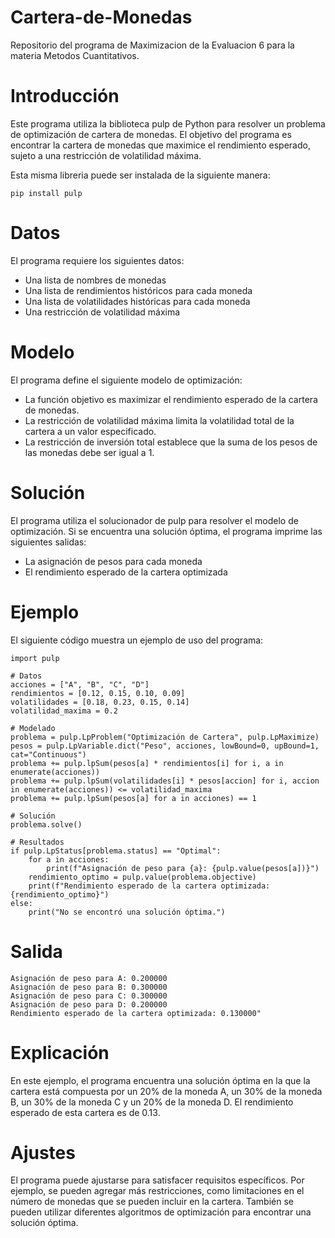 # Cartera-de-Monedas
Repositorio del programa de Maximizacion de la Evaluacion 6 para la materia Metodos Cuantitativos.

# Introducción

Este programa utiliza la biblioteca pulp de Python para resolver un problema de optimización de cartera de monedas. El objetivo del programa es encontrar la cartera de monedas que maximice el rendimiento esperado, sujeto a una restricción de volatilidad máxima.

Esta misma libreria puede ser instalada de la siguiente manera:
```
pip install pulp
```
# Datos

El programa requiere los siguientes datos:

- Una lista de nombres de monedas
- Una lista de rendimientos históricos para cada moneda
- Una lista de volatilidades históricas para cada moneda
- Una restricción de volatilidad máxima

# Modelo

El programa define el siguiente modelo de optimización:

- La función objetivo es maximizar el rendimiento esperado de la cartera de monedas.
- La restricción de volatilidad máxima limita la volatilidad total de la cartera a un valor especificado.
- La restricción de inversión total establece que la suma de los pesos de las monedas debe ser igual a 1.

# Solución

El programa utiliza el solucionador de pulp para resolver el modelo de optimización. Si se encuentra una solución óptima, el programa imprime las siguientes salidas:

- La asignación de pesos para cada moneda
- El rendimiento esperado de la cartera optimizada

# Ejemplo

El siguiente código muestra un ejemplo de uso del programa:
```
import pulp 

# Datos
acciones = ["A", "B", "C", "D"]
rendimientos = [0.12, 0.15, 0.10, 0.09]
volatilidades = [0.18, 0.23, 0.15, 0.14]
volatilidad_maxima = 0.2

# Modelado
problema = pulp.LpProblem("Optimización de Cartera", pulp.LpMaximize)
pesos = pulp.LpVariable.dict("Peso", acciones, lowBound=0, upBound=1, cat="Continuous")
problema += pulp.lpSum(pesos[a] * rendimientos[i] for i, a in enumerate(acciones))
problema += pulp.lpSum(volatilidades[i] * pesos[accion] for i, accion in enumerate(acciones)) <= volatilidad_maxima
problema += pulp.lpSum(pesos[a] for a in acciones) == 1

# Solución
problema.solve()

# Resultados
if pulp.LpStatus[problema.status] == "Optimal":
    for a in acciones:
        print(f"Asignación de peso para {a}: {pulp.value(pesos[a])}")
    rendimiento_optimo = pulp.value(problema.objective)
    print(f"Rendimiento esperado de la cartera optimizada: {rendimiento_optimo}")
else:
    print("No se encontró una solución óptima.")
```
# Salida
```
Asignación de peso para A: 0.200000
Asignación de peso para B: 0.300000
Asignación de peso para C: 0.300000
Asignación de peso para D: 0.200000
Rendimiento esperado de la cartera optimizada: 0.130000"
```
# Explicación

En este ejemplo, el programa encuentra una solución óptima en la que la cartera está compuesta por un 20% de la moneda A, un 30% de la moneda B, un 30% de la moneda C y un 20% de la moneda D. El rendimiento esperado de esta cartera es de 0.13.

# Ajustes

El programa puede ajustarse para satisfacer requisitos específicos. Por ejemplo, se pueden agregar más restricciones, como limitaciones en el número de monedas que se pueden incluir en la cartera. También se pueden utilizar diferentes algoritmos de optimización para encontrar una solución óptima.

